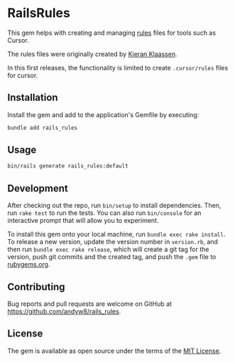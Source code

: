 # RailsRules

This gem helps with creating and managing [rules](https://docs.cursor.com/context/rules) files for tools such as Cursor.

The rules files were originally created by [Kieran Klaassen](https://github.com/kieranklaassen).

In this first releases, the functionality is limited to create `.cursor/rules` files for cursor.

## Installation

Install the gem and add to the application's Gemfile by executing:

```bash
bundle add rails_rules
```

## Usage

```bash
bin/rails generate rails_rules:default
```

## Development

After checking out the repo, run `bin/setup` to install dependencies. Then, run `rake test` to run the tests. You can also run `bin/console` for an interactive prompt that will allow you to experiment.

To install this gem onto your local machine, run `bundle exec rake install`. To release a new version, update the version number in `version.rb`, and then run `bundle exec rake release`, which will create a git tag for the version, push git commits and the created tag, and push the `.gem` file to [rubygems.org](https://rubygems.org).

## Contributing

Bug reports and pull requests are welcome on GitHub at https://github.com/andyw8/rails_rules.

## License

The gem is available as open source under the terms of the [MIT License](https://opensource.org/licenses/MIT).
